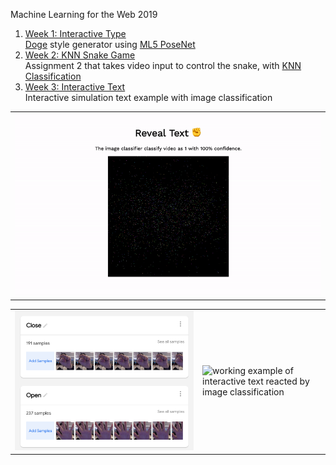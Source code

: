 Machine Learning for the Web 2019

1. [Week 1: Interactive Type](https://alicehgsun.github.io/MLW19/week1/)
<br>[Doge](https://en.wikipedia.org/wiki/Doge_(meme)) style generator using [ML5 PoseNet](https://ml5js.org/docs/posenet-webcam)
2. [Week 2: KNN Snake Game](https://alicehgsun.github.io/MLW19/week2/)
<br>Assignment 2 that takes video input to control the snake, with [KNN Classification](https://github.com/ml5js/ml5-examples/tree/master/p5js/KNNClassification/KNNClassification_Video)
3. [Week 3: Interactive Text](https://github.com/alicehgsun/MLW19/tree/master/week3)
<br>Interactive simulation text example with image classification
<table><tr><td>
<img src="/week3-0.gif"/ alt="screenshot of interactive text reacted by image classification">
 </td></tr></table>
 
<table><tr><td>
<img src="/week3-sample.png"/ alt="screenshot of inserting two classes of data sample">
</td>
 <td>
<img src="/week3-1.gif"/ alt="working example of interactive text reacted by image classification">
</td>
 </tr></table>
